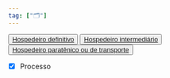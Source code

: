 ```yaml
---
tag: ["🗂"]
---
```


<button type="button" id="render">[Hospedeiro definitivo](Hospedeiro%20definitivo.md)</button>
<button type="button" id="render">[Hospedeiro intermediário](Hospedeiro%20intermedi%C3%A1rio.md)</button> 
<button type="button" id="render">[Hospedeiro paratênico ou de transporte](Hospedeiro%20parat%C3%AAnico%20ou%20de%20transporte.md)</button>

- [x] Processo 
